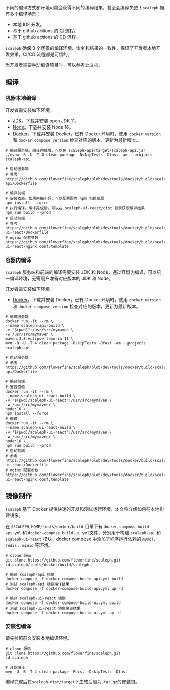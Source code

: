 不同的编译方式和环境可能会获得不同的编译结果，甚至会编译失败！`scaleph` 拥有多个编译场景：

- 本地 IDE 开发。
- 基于 github actions 的 [CI](https://github.com/flowerfine/scaleph/blob/dev/.github/workflows/ci.yml) 流程。
- 基于 github actions 的 [CD](https://github.com/flowerfine/scaleph/blob/dev/.github/workflows/docker-release.yml) 流程。

`scaleph` 确保 3 个场景的编译环境、命令和结果的一致性，保证了开发者本地开发效果，CI/CD 流程都是可信的。

当开发者需要手动编译项目时，可以参考此文档。

## 编译

### 机器本地编译

开发者需安装如下环境：

- [JDK](https://adoptium.net/zh-CN/temurin/archive/)。下载并安装 open JDK 11。
- [Node](https://nodejs.org/en/download/releases/)。下载并安装 Node 16。
- [Docker](https://docs.docker.com/get-docker/)。下载并安装 Docker，已有 Docker 环境时，使用 `docker version` 和 `docker compose version` 检查对应的版本，更新为最新版本。

```shell
# 编译服务端。编译完成后，可以在 scaleph-api/target/scaleph-api.jar
./mvnw -B -U -T 4 clean package -DskipTests -Dfast -am --projects scaleph-api

# 启动服务端
# 参考 https://github.com/flowerfine/scaleph/blob/dev/tools/docker/build/scaleph-api/Dockerfile

# 编译前端
# 安装依赖。如果网络不好，可以配置国内 npm 包镜像源
npm install --force
# 执行编译。编译完成后，可以在 scaleph-ui-react/dist 目录获取编译结果
npm run build --prod
# 启动前端
# 参考 https://github.com/flowerfine/scaleph/blob/dev/tools/docker/build/scaleph-ui-react/Dockerfile
# nginx 配置参数 https://github.com/flowerfine/scaleph/blob/dev/tools/docker/build/scaleph-ui-react/nginx.conf.template
```

### 容器内编译

`scaleph` 服务端和前端的编译需要安装 JDK 和 Node，通过容器内编译，可以统一编译环境，无需用户准备对应版本的 JDK 和 Node。

开发者需安装如下环境：

- [Docker](https://docs.docker.com/get-docker/)。下载并安装 Docker，已有 Docker 环境时，使用 `docker version` 和 `docker compose version` 检查对应的版本，更新为最新版本。

```shell
# 编译服务端
docker run -it --rm \
--name scaleph-api-build \
-v "$(pwd)":/usr/src/mymaven \
-w /usr/src/mymaven \
maven:3.8-eclipse-temurin-11 \
mvn -B -U -T 4 clean package -DskipTests -Dfast -am --projects scaleph-api

# 启动服务端
# 参考 https://github.com/flowerfine/scaleph/blob/dev/tools/docker/build/scaleph-api/Dockerfile

# 编译前端
# 安装依赖
docker run -it --rm \
--name scaleph-ui-react-build \
-v "$(pwd)/scaleph-ui-react":/usr/src/mymaven \
-w /usr/src/mymaven/ \
node:16 \
npm install --force
# 编译
docker run -it --rm \
--name scaleph-ui-react-build \
-v "$(pwd)/scaleph-ui-react":/usr/src/mymaven \
-w /usr/src/mymaven/ \
node:16 \
npm run build --prod
# 启动前端
# 参考 https://github.com/flowerfine/scaleph/blob/dev/tools/docker/build/scaleph-ui-react/Dockerfile
# nginx 配置参数 https://github.com/flowerfine/scaleph/blob/dev/tools/docker/build/scaleph-ui-react/nginx.conf.template
```

## 镜像制作

`scaleph` 基于 Docker 提供快速的开发和测试运行环境，本文将介绍如何在本地构建镜像。

在 `$SCALEPH_HOME/tools/docker/build` 目录下有 `docker-compose-build-api.yml` 和 `docker-compose-build-ui.yml`文件，分别用于构建 `scaleph-api` 和 `scaleph-ui-react` 模块。docker compose 中添加了程序运行依赖的 `mysql`、`redis` 、`minio` 等环境。

```shell
# clone 源码
git clone https://github.com/flowerfine/scaleph.git
cd scaleph/tools/docker/build/scaleph

# 编译 scaleph-api 镜像
docker compose -f docker-compose-build-api.yml build
# 测试 scaleph-api 镜像编译结果
docker compose -f docker-compose-build-api.yml up -d

# 编译 scaleph-ui-react 镜像
docker compose -f docker-compose-build-ui.yml build
# 测试 scaleph-ui-react 镜像编译结果
docker compose -f docker-compose-build-ui.yml up -d
```

### 安装包编译

请先参照前文安装本地编译环境。

```shell
# clone 源码
git clone https://github.com/flowerfine/scaleph.git
cd scaleph

# 开始编译
mvn -U -B -T 4 clean package -Pdist -DskipTests -Dfast
```

编译完成后在`scaleph-dist/target`下生成后缀为`.tar.gz`的安装包。
